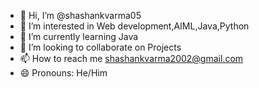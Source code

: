 - 👋 Hi, I’m @shashankvarma05
- 👀 I’m interested in Web development,AIML,Java,Python
- 🌱 I’m currently learning Java
- 💞️ I’m looking to collaborate on Projects
- 📫 How to reach me shashankvarma2002@gmail.com
- 😄 Pronouns: He/Him

<!---
shashankvarma05/shashankvarma05 is a ✨ special ✨ repository because its `README.md` (this file) appears on your GitHub profile.
You can click the Preview link to take a look at your changes.
--->
